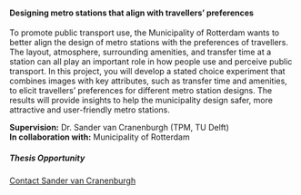 <div class="row">
  <div class="col-sm-8">
    <h4 id="metro-stations">Designing metro stations that align with travellers’ preferences</h4>
    <p>
      To promote public transport use, the Municipality of Rotterdam wants to better align the design of metro stations with the preferences of travellers. The layout, atmosphere, surrounding amenities, and transfer time at a station can all play an important role in how people use and perceive public transport. In this project, you will develop a stated choice experiment that combines images with key attributes, such as transfer time and amenities, to elicit travellers’ preferences for different metro station designs. The results will provide insights to help the municipality design safer, more attractive and user-friendly metro stations.
    </p>
    <p><strong>Supervision:</strong> Dr. Sander van Cranenburgh (TPM, TU Delft)<br>
       <strong>In collaboration with:</strong> Municipality of Rotterdam</p>
  </div>

  <div class="col-sm-4">
    <div class="card contact-card">
      <div class="card-body">
        <h5 class="card-title">Thesis Opportunity</h5>
        <p class="card-text">
          <a href="mailto:s.vancranenburgh@tudelft.nl">Contact Sander van Cranenburgh</a>
        </p>
      </div>
    </div>
  </div>
</div>
